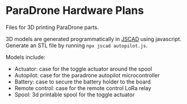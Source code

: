 # ParaDrone Hardware Plans

Files for 3D printing ParaDrone parts.

3D models are generated programmatically in [JSCAD](https://github.com/jscad/OpenJSCAD.org) using javascript.
Generate an STL file by running `npx jscad autopilot.js`.

Models include:

 - Actuator: case for the toggle actuator around the spool
 - Autopilot: case for the paradrone autopilot microcontroller
 - Battery: case to secure the battery holder to the board
 - Remote control: case for the remote control LoRa relay
 - Spool: 3d printable spool for the toggle actuator
